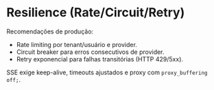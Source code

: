 # Resilience (Rate/Circuit/Retry)

Recomendações de produção:

- Rate limiting por tenant/usuário e provider.
- Circuit breaker para erros consecutivos de provider.
- Retry exponencial para falhas transitórias (HTTP 429/5xx).

SSE exige keep-alive, timeouts ajustados e proxy com `proxy_buffering off;`.

